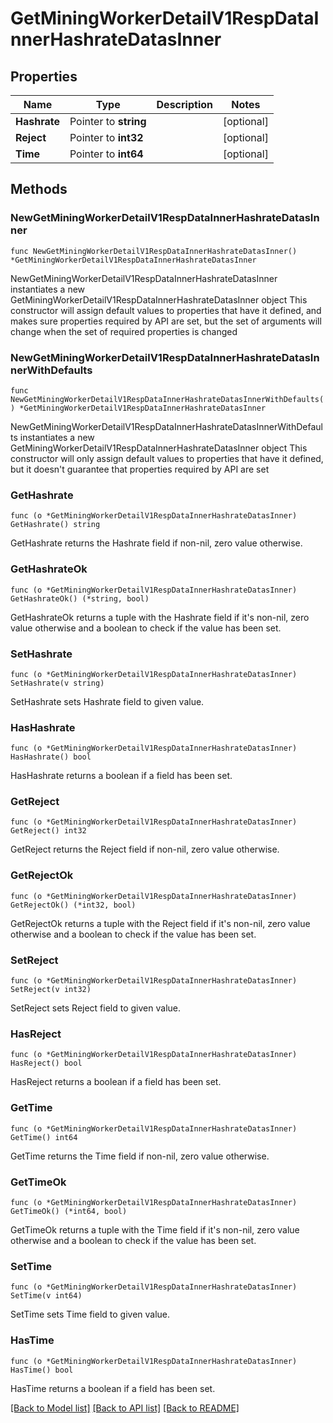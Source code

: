 # GetMiningWorkerDetailV1RespDataInnerHashrateDatasInner

## Properties

Name | Type | Description | Notes
------------ | ------------- | ------------- | -------------
**Hashrate** | Pointer to **string** |  | [optional] 
**Reject** | Pointer to **int32** |  | [optional] 
**Time** | Pointer to **int64** |  | [optional] 

## Methods

### NewGetMiningWorkerDetailV1RespDataInnerHashrateDatasInner

`func NewGetMiningWorkerDetailV1RespDataInnerHashrateDatasInner() *GetMiningWorkerDetailV1RespDataInnerHashrateDatasInner`

NewGetMiningWorkerDetailV1RespDataInnerHashrateDatasInner instantiates a new GetMiningWorkerDetailV1RespDataInnerHashrateDatasInner object
This constructor will assign default values to properties that have it defined,
and makes sure properties required by API are set, but the set of arguments
will change when the set of required properties is changed

### NewGetMiningWorkerDetailV1RespDataInnerHashrateDatasInnerWithDefaults

`func NewGetMiningWorkerDetailV1RespDataInnerHashrateDatasInnerWithDefaults() *GetMiningWorkerDetailV1RespDataInnerHashrateDatasInner`

NewGetMiningWorkerDetailV1RespDataInnerHashrateDatasInnerWithDefaults instantiates a new GetMiningWorkerDetailV1RespDataInnerHashrateDatasInner object
This constructor will only assign default values to properties that have it defined,
but it doesn't guarantee that properties required by API are set

### GetHashrate

`func (o *GetMiningWorkerDetailV1RespDataInnerHashrateDatasInner) GetHashrate() string`

GetHashrate returns the Hashrate field if non-nil, zero value otherwise.

### GetHashrateOk

`func (o *GetMiningWorkerDetailV1RespDataInnerHashrateDatasInner) GetHashrateOk() (*string, bool)`

GetHashrateOk returns a tuple with the Hashrate field if it's non-nil, zero value otherwise
and a boolean to check if the value has been set.

### SetHashrate

`func (o *GetMiningWorkerDetailV1RespDataInnerHashrateDatasInner) SetHashrate(v string)`

SetHashrate sets Hashrate field to given value.

### HasHashrate

`func (o *GetMiningWorkerDetailV1RespDataInnerHashrateDatasInner) HasHashrate() bool`

HasHashrate returns a boolean if a field has been set.

### GetReject

`func (o *GetMiningWorkerDetailV1RespDataInnerHashrateDatasInner) GetReject() int32`

GetReject returns the Reject field if non-nil, zero value otherwise.

### GetRejectOk

`func (o *GetMiningWorkerDetailV1RespDataInnerHashrateDatasInner) GetRejectOk() (*int32, bool)`

GetRejectOk returns a tuple with the Reject field if it's non-nil, zero value otherwise
and a boolean to check if the value has been set.

### SetReject

`func (o *GetMiningWorkerDetailV1RespDataInnerHashrateDatasInner) SetReject(v int32)`

SetReject sets Reject field to given value.

### HasReject

`func (o *GetMiningWorkerDetailV1RespDataInnerHashrateDatasInner) HasReject() bool`

HasReject returns a boolean if a field has been set.

### GetTime

`func (o *GetMiningWorkerDetailV1RespDataInnerHashrateDatasInner) GetTime() int64`

GetTime returns the Time field if non-nil, zero value otherwise.

### GetTimeOk

`func (o *GetMiningWorkerDetailV1RespDataInnerHashrateDatasInner) GetTimeOk() (*int64, bool)`

GetTimeOk returns a tuple with the Time field if it's non-nil, zero value otherwise
and a boolean to check if the value has been set.

### SetTime

`func (o *GetMiningWorkerDetailV1RespDataInnerHashrateDatasInner) SetTime(v int64)`

SetTime sets Time field to given value.

### HasTime

`func (o *GetMiningWorkerDetailV1RespDataInnerHashrateDatasInner) HasTime() bool`

HasTime returns a boolean if a field has been set.


[[Back to Model list]](../README.md#documentation-for-models) [[Back to API list]](../README.md#documentation-for-api-endpoints) [[Back to README]](../README.md)


